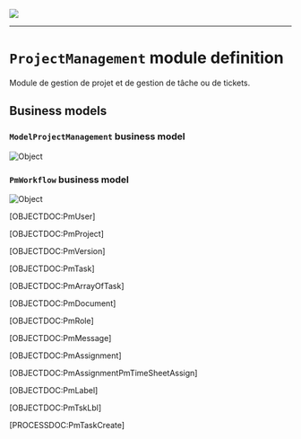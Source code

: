 <!--
 ___ _            _ _    _ _    __
/ __(_)_ __  _ __| (_)__(_) |_ /_/
\__ \ | '  \| '_ \ | / _| |  _/ -_)
|___/_|_|_|_| .__/_|_\__|_|\__\___|
            |_| 
-->
![](https://docs.simplicite.io//logos/logo250.png)
* * *

`ProjectManagement` module definition
=====================================

Module de gestion de projet et de gestion de tâche ou de tickets.

Business models
---------------

### `ModelProjectManagement` business model
![Object]([MODEL:ModelProjectManagement])


### `PmWorkflow` business model
![Object]([MODEL:PmWorkflow])

[OBJECTDOC:PmUser]

[OBJECTDOC:PmProject]

[OBJECTDOC:PmVersion]

[OBJECTDOC:PmTask]

[OBJECTDOC:PmArrayOfTask]

[OBJECTDOC:PmDocument]

[OBJECTDOC:PmRole]

[OBJECTDOC:PmMessage]

[OBJECTDOC:PmAssignment]

[OBJECTDOC:PmAssignmentPmTimeSheetAssign]

[OBJECTDOC:PmLabel]

[OBJECTDOC:PmTskLbl]

[PROCESSDOC:PmTaskCreate]
